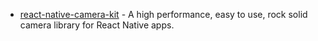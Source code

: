 - [react-native-camera-kit](https://github.com/teslamotors/react-native-camera-kit) - A high performance, easy to use, rock solid camera library for React Native apps.
